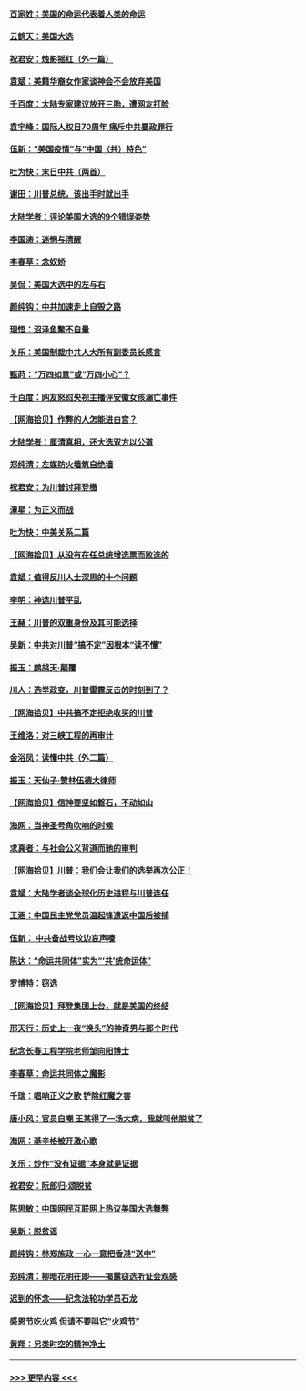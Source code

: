 #### [百家姓：美国的命运代表着人类的命运](../pages/nsc993/n12615838.md?t=12132202) 
#### [云鹤天：美国大选](../pages/nsc993/n12615994.md?t=12132202) 
#### [祝君安：烛影摇红（外一篇）](../pages/nsc993/n12615975.md?t=12132202) 
#### [袁斌：美籍华裔女作家谈神会不会放弃美国](../pages/nsc993/n12615263.md?t=12132202) 
#### [千百度：大陆专家建议放开三胎，遭网友打脸](../pages/nsc993/n12614456.md?t=12132202) 
#### [袁宇峰：国际人权日70周年 痛斥中共暴政罪行](../pages/nsc993/n12611965.md?t=12132202) 
#### [伍新：“美国疫情”与“中国（共）特色”](../pages/nsc993/n12611463.md?t=12132202) 
#### [吐为快：末日中共（两首）](../pages/nsc993/n12611461.md?t=12132202) 
#### [谢田：川普总统，该出手时就出手](../pages/nsc993/n12610905.md?t=12132202) 
#### [大陆学者：评论美国大选的9个错误姿势](../pages/nsc993/n12609586.md?t=12132202) 
#### [李国涛：迷惘与清醒](../pages/nsc993/n12607532.md?t=12132202) 
#### [李春草：念奴娇](../pages/nsc993/n12607083.md?t=12132202) 
#### [吴侃：美国大选中的左与右](../pages/nsc993/n12607054.md?t=12132202) 
#### [颜纯钩：中共加速走上自毁之路](../pages/nsc993/n12606473.md?t=12132202) 
#### [理悟：沼泽鱼鳖不自量](../pages/nsc993/n12606454.md?t=12132202) 
#### [关乐：美国制裁中共人大所有副委员长感言](../pages/nsc993/n12606442.md?t=12132202) 
#### [甄莳：“万四如意”或“万四小心”？](../pages/nsc993/n12606091.md?t=12132202) 
#### [千百度：网友怒怼央视主播评安徽女孩溺亡事件](../pages/nsc993/n12605370.md?t=12132202) 
#### [【网海拾贝】作弊的人怎能进白宫？](../pages/nsc993/n12603546.md?t=12132202) 
#### [大陆学者：厘清真相，还大选双方以公道](../pages/nsc993/n12603475.md?t=12132202) 
#### [郑纯清：左媒防火墙筑自绝墙](../pages/nsc993/n12602226.md?t=12132202) 
#### [祝君安：为川普讨拜登檄](../pages/nsc993/n12602199.md?t=12132202) 
#### [潭星：为正义而战](../pages/nsc993/n12600926.md?t=12132202) 
#### [吐为快：中美关系二篇](../pages/nsc993/n12600908.md?t=12132202) 
#### [【网海拾贝】从没有在任总统增选票而败选的](../pages/nsc993/n12600435.md?t=12132202) 
#### [袁斌：值得反川人士深思的十个问题](../pages/nsc993/n12600332.md?t=12132202) 
#### [李明：神选川普平乱](../pages/nsc993/n12599751.md?t=12132202) 
#### [王赫：川普的双重身份及其可能选择](../pages/nsc993/n12599723.md?t=12132202) 
#### [吴新：中共对川普“搞不定”因根本“读不懂”](../pages/nsc993/n12599502.md?t=12132202) 
#### [振玉：鹧鸪天‧颠覆](../pages/nsc993/n12599494.md?t=12132202) 
#### [川人：选举政变，川普雷霆反击的时刻到了？](../pages/nsc993/n12599291.md?t=12132202) 
#### [【网海拾贝】中共搞不定拒绝收买的川普](../pages/nsc993/n12598955.md?t=12132202) 
#### [王维洛：对三峡工程的再审计](../pages/nsc993/n12598436.md?t=12132202) 
#### [金浴凤：读懂中共（外二篇）](../pages/nsc993/n12597943.md?t=12132202) 
#### [振玉：天仙子‧赞林伍德大律师](../pages/nsc993/n12597929.md?t=12132202) 
#### [【网海拾贝】信神要坚如磐石，不动如山](../pages/nsc993/n12597901.md?t=12132202) 
#### [海网：当神圣号角吹响的时候](../pages/nsc993/n12595891.md?t=12132202) 
#### [求真者：与社会公义背道而驰的审判](../pages/nsc993/n12595868.md?t=12132202) 
#### [【网海拾贝】川普：我们会让我们的选举再次公正！](../pages/nsc993/n12594930.md?t=12132202) 
#### [袁斌：大陆学者谈全球化历史进程与川普连任](../pages/nsc993/n12594690.md?t=12132202) 
#### [王涵：中国民主党党员温起锋遣返中国后被捕](../pages/nsc993/n12594540.md?t=12132202) 
#### [伍新： 中共备战号坟边哀声嚎](../pages/nsc993/n12593086.md?t=12132202) 
#### [陈达：“命运共同体”实为“‘共’统命运体”](../pages/nsc993/n12590865.md?t=12132202) 
#### [罗博特：窃选](../pages/nsc993/n12590619.md?t=12132202) 
#### [【网海拾贝】拜登集团上台，就是美国的终结](../pages/nsc993/n12589725.md?t=12132202) 
#### [邢天行：历史上一夜“换头”的神奇男与那个时代](../pages/nsc993/n12589424.md?t=12132202) 
#### [纪念长春工程学院老师邹向阳博士](../pages/nsc993/n12585390.md?t=12132202) 
#### [李春草：命运共同体之魔影](../pages/nsc993/n12585026.md?t=12132202) 
#### [千瑞：唱响正义之歌 铲除红魔之害](../pages/nsc993/n12585002.md?t=12132202) 
#### [唐小风：官员自嘲 王某得了一场大病，我就叫他脱贫了](../pages/nsc993/n12584981.md?t=12132202) 
#### [海网：基辛格被开激心歌](../pages/nsc993/n12584946.md?t=12132202) 
#### [关乐：炒作“没有证据”本身就是证据](../pages/nsc993/n12583146.md?t=12132202) 
#### [祝君安：阮郎归‧颂脱贫](../pages/nsc993/n12583119.md?t=12132202) 
#### [陈思敏：中国网民互联网上热议美国大选舞弊](../pages/nsc993/n12582845.md?t=12132202) 
#### [吴新：脱贫谣](../pages/nsc993/n12580839.md?t=12132202) 
#### [颜纯钩：林郑施政 一心一意把香港“送中”](../pages/nsc993/n12580805.md?t=12132202) 
#### [郑纯清：柳暗花明在即——揭露窃选听证会观感](../pages/nsc993/n12580795.md?t=12132202) 
#### [迟到的怀念——纪念法轮功学员石龙](../pages/nsc993/n12580245.md?t=12132202) 
#### [感恩节吃火鸡  但请不要叫它“火鸡节”](../pages/nsc993/n12580252.md?t=12132202) 
#### [黄翔：另类时空的精神净土](../pages/nsc993/n12578638.md?t=12132202) 

----
#### [ >>> 更早内容 <<< ](../indexes/nsc993-earlier.md)

